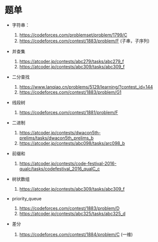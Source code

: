 # 题单 #
- 字符串：
    1. https://codeforces.com/problemset/problem/1799/C
    2. https://codeforces.com/contest/1883/problem/F (子串，子序列)
    
- 并查集
    1. https://atcoder.jp/contests/abc279/tasks/abc279_f
    1. https://atcoder.jp/contests/abc309/tasks/abc309_f

- 二分查找
    1. https://www.lanqiao.cn/problems/5129/learning/?contest_id=144
    2. https://codeforces.com/contest/1883/problem/G1

- 线段树
    1. https://codeforces.com/contest/1881/problem/F

- 二进制
    1. https://atcoder.jp/contests/dwacon5th-prelims/tasks/dwacon5th_prelims_b
    1. https://atcoder.jp/contests/abc098/tasks/arc098_b 

- 前缀和
    1. https://atcoder.jp/contests/code-festival-2016-qualc/tasks/codefestival_2016_qualC_c

- 树状数组
    1. https://atcoder.jp/contests/abc309/tasks/abc309_f
- priority_queue
    1. https://codeforces.com/contest/1883/problem/D
    2. https://atcoder.jp/contests/abc325/tasks/abc325_d
- 差分
    1. https://codeforces.com/contest/1884/problem/C (一维)